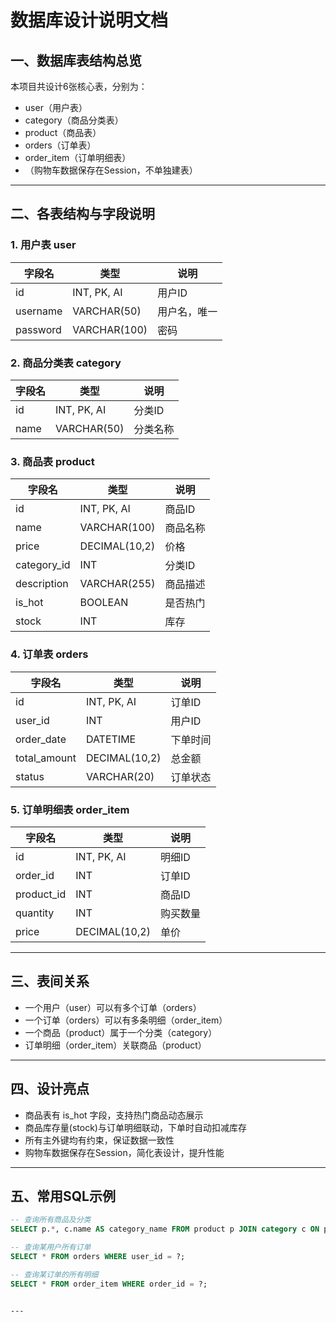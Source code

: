 # 数据库设计说明文档

## 一、数据库表结构总览

本项目共设计6张核心表，分别为：

- user（用户表）
- category（商品分类表）
- product（商品表）
- orders（订单表）
- order_item（订单明细表）
- （购物车数据保存在Session，不单独建表）

---

## 二、各表结构与字段说明

### 1. 用户表 user

| 字段名    | 类型           | 说明         |
|-----------|----------------|--------------|
| id        | INT, PK, AI    | 用户ID       |
| username  | VARCHAR(50)    | 用户名，唯一 |
| password  | VARCHAR(100)   | 密码         |

### 2. 商品分类表 category

| 字段名 | 类型         | 说明     |
|--------|--------------|----------|
| id     | INT, PK, AI  | 分类ID   |
| name   | VARCHAR(50)  | 分类名称 |

### 3. 商品表 product

| 字段名      | 类型           | 说明           |
|-------------|----------------|----------------|
| id          | INT, PK, AI    | 商品ID         |
| name        | VARCHAR(100)   | 商品名称       |
| price       | DECIMAL(10,2)  | 价格           |
| category_id | INT            | 分类ID         |
| description | VARCHAR(255)   | 商品描述       |
| is_hot      | BOOLEAN        | 是否热门       |
| stock       | INT            | 库存           |

### 4. 订单表 orders

| 字段名      | 类型           | 说明         |
|-------------|----------------|--------------|
| id          | INT, PK, AI    | 订单ID       |
| user_id     | INT            | 用户ID       |
| order_date  | DATETIME       | 下单时间     |
| total_amount| DECIMAL(10,2)  | 总金额       |
| status      | VARCHAR(20)    | 订单状态     |

### 5. 订单明细表 order_item

| 字段名    | 类型           | 说明         |
|-----------|----------------|--------------|
| id        | INT, PK, AI    | 明细ID       |
| order_id  | INT            | 订单ID       |
| product_id| INT            | 商品ID       |
| quantity  | INT            | 购买数量     |
| price     | DECIMAL(10,2)  | 单价         |

---

## 三、表间关系

- 一个用户（user）可以有多个订单（orders）
- 一个订单（orders）可以有多条明细（order_item）
- 一个商品（product）属于一个分类（category）
- 订单明细（order_item）关联商品（product）

---

## 四、设计亮点

- 商品表有 is_hot 字段，支持热门商品动态展示
- 商品库存量(stock)与订单明细联动，下单时自动扣减库存
- 所有主外键均有约束，保证数据一致性
- 购物车数据保存在Session，简化表设计，提升性能

---

## 五、常用SQL示例

```sql
-- 查询所有商品及分类
SELECT p.*, c.name AS category_name FROM product p JOIN category c ON p.category_id = c.id;

-- 查询某用户所有订单
SELECT * FROM orders WHERE user_id = ?;

-- 查询某订单的所有明细
SELECT * FROM order_item WHERE order_id = ?;
```
```

---